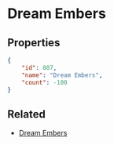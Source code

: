 # Dream Embers

<no description available>

## Properties

```json
{
    "id": 807,
    "name": "Dream Embers",
    "count": -100
}
```

## Related

- [Dream Embers](../items/21921-dream-embers.md)

